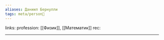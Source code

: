 ```yaml
---
aliases: Даниил Бернулли
tags: meta/person👤
---
```

links: 
profession: [[Физик]], [[Математик]]
rec:

___